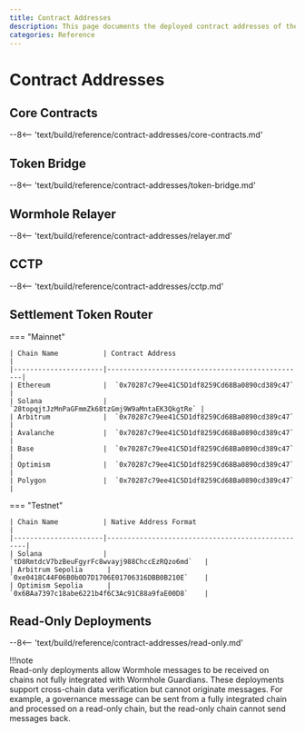 ```yaml
---
title: Contract Addresses
description: This page documents the deployed contract addresses of the Wormhole contracts on each chain, including Core Contracts, TokenBridge, and more.
categories: Reference
---
```


# Contract Addresses

## Core Contracts

--8<-- 'text/build/reference/contract-addresses/core-contracts.md'

## Token Bridge

--8<-- 'text/build/reference/contract-addresses/token-bridge.md'

## Wormhole Relayer

--8<-- 'text/build/reference/contract-addresses/relayer.md'

## CCTP

--8<-- 'text/build/reference/contract-addresses/cctp.md'

## Settlement Token Router

=== "Mainnet"

    | Chain Name           | Contract Address                                |
    |----------------------|-------------------------------------------------|
    | Ethereum             |  `0x70287c79ee41C5D1df8259Cd68Ba0890cd389c47`   |
    | Solana               |  `28topqjtJzMnPaGFmmZk68tzGmj9W9aMntaEK3QkgtRe` |
    | Arbitrum             |  `0x70287c79ee41C5D1df8259Cd68Ba0890cd389c47`   |
    | Avalanche            |  `0x70287c79ee41C5D1df8259Cd68Ba0890cd389c47`   |
    | Base                 |  `0x70287c79ee41C5D1df8259Cd68Ba0890cd389c47`   |
    | Optimism             |  `0x70287c79ee41C5D1df8259Cd68Ba0890cd389c47`   |
    | Polygon              |  `0x70287c79ee41C5D1df8259Cd68Ba0890cd389c47`   |

=== "Testnet"

    | Chain Name           | Native Address Format                            |
    |----------------------|--------------------------------------------------|
    | Solana               |  `tD8RmtdcV7bzBeuFgyrFc8wvayj988ChccEzRQzo6md`   |
    | Arbitrum Sepolia      |  `0xe0418C44F06B0b0D7D1706E01706316DBB0B210E`    |
    | Optimism Sepolia      |  `0x6BAa7397c18abe6221b4f6C3Ac91C88a9faE00D8`    |
    

## Read-Only Deployments

--8<-- 'text/build/reference/contract-addresses/read-only.md'

!!!note  
    Read-only deployments allow Wormhole messages to be received on chains not fully integrated with Wormhole Guardians. These deployments support cross-chain data verification but cannot originate messages. For example, a governance message can be sent from a fully integrated chain and processed on a read-only chain, but the read-only chain cannot send messages back.

